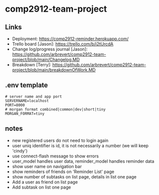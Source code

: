 # comp2912-team-project

## Links
* Deployment: https://comp2912-reminder.herokuapp.com/
* Trello board \[Jason\]: https://trello.com/b/i2tUrcdA
* Change log/progress journal \[Jason\]: https://github.com/arbrevert/comp2912-team-project/blob/main/Changelog.MD
* Breakdown \[Terry\]: https://github.com/arbrevert/comp2912-team-project/blob/main/breakdownOfWork.MD

## .env template
```
# server name and app port
SERVERNAME=localhost
PORT=8000
# morgan format combined|common|dev|short|tiny
MORGAN_FORMAT=tiny
```

## notes
* new registered users do not need to login again
* user uniq identifier is id, it is not necessarily a number (we will keep 'cindy')
* use connect-flash message to show errors
* user_model handles user data, reminder_model handles reminder data
* show user name on navigation bar
* show reminders of friends on 'Reminder List' page
* show number of subtasks on list page, details in list one page
* Add a user as friend on list page
* Add subtask on list one page